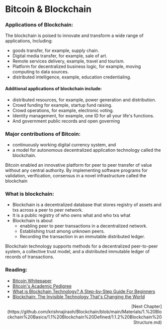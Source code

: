 # Bitcoin & Blockchain

### Applications of Blockchain:
The blockchain is poised to innovate and transform a wide range of applications, 
Including: 

- goods transfer, for example, supply chain. 
- Digital media transfer, for example, sale of art. 
- Remote services delivery, example, travel and tourism. 
- Platform for decentralized business logic, for example, moving computing to data sources. 
- distributed intelligence, example, education credentialing. 

#### Additional applications of blockchain include:

- distributed resources, for example, power generation and distribution. 
- Crowd funding for example, startup fund raising. 
- Crowd operations, for example, electronic voting. 
- Identity management, for example, one ID for all your life's functions. 
- And government public records and open governing


### Major contributions of Bitcoin:

- continuously working digital currency system, and 
- a model for autonomous decentralized application technology called the blockchain.

Bitcoin enabled an innovative platform for peer to peer transfer of value without any central authority.
By implementing software programs for validation, verification, consensus in a novel infrastructure called the blockchain


### What is blockchain:

- Blockchain is a decentralized database that stores registry of assets and txs across a peer to peer network. 
- It is a public registry of who owns what and who txs what
- Blockchain is about 
  - enabling peer to peer transactions in a decentralized network. 
  - Establishing trust among unknown peers. 
  - Recording the transaction in an immutable distributed ledger.

Blockchain technology supports methods for a decentralized peer-to-peer system, a collective trust model, and a distributed immutable ledger of records of transactions.

### Reading:
- [Bitcoin Whitepaper](http://www.bitcoin.org/bitcoin.pdf)
- [Bitcoin's Academic Pedigree](https://queue.acm.org/detail.cfm?id=3136559)
- [What is Blockchain Technology? A Step-by-Step Guide For Beginners](https://blockgeeks.com/guides/what-is-blockchain-technology/)
- [Blockchain: The Invisible Technology That's Changing the World](https://www.pcmag.com/article/351486/blockchain-the-invisible-technology-thats-changing-the-wor)

<p align="right">
[Next Chapter](https://github.com/krishnajiraoh/Blockchain/blob/main/Materials/1.%20Blockchain%20Basics/1.1%20Blockchain%20Defined/1.1.2%20Blockchain%20Structure.md)
</p>
